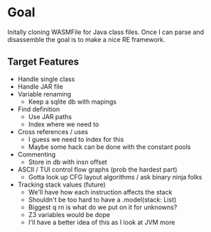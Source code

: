 # Goal

Initally cloning WASMFile for Java class files. Once I can parse and disassemble the goal is to make a nice RE framework.

## Target Features

* Handle single class
* Handle JAR file
* Variable renaming
  - Keep a sqlite db with mapings
* Find definition
  - Use JAR paths
  - Index where we need to
* Cross references / uses
  - I guess we need to index for this
  - Maybe some hack can be done with the constant pools
* Commenting
  - Store in db with insn offset
* ASCII / TUI control flow graphs (prob the hardest part)
  - Gotta look up CFG layout algorithms / ask binary ninja folks
* Tracking stack values (future)
  - We'll have how each instruction affects the stack
  - Shouldn't be too hard to have a .model(stack: List)
  - Biggest q rn is what do we put on it for unknowns?
  - Z3 variables would be dope
  - I'll have a better idea of this as I look at JVM more
